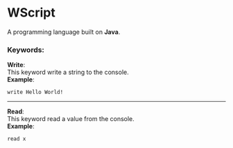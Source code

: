 # WScript
A programming language built on **Java**.

### Keywords:
**Write**:
<br>
This keyword write a string to the console.
<br>
**Example**: 
``` 
write Hello World! 
```
---
**Read**:
<br>
This keyword read a value from the console.
<br>
**Example**: 
``` 
read x
```
